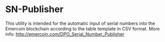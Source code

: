 # SN-Publisher
This utility is intended for the automatic input of serial numbers into the Emercoin blockchain according to the table template in CSV format.
More info: http://emercoin.com/DPO_Serial_Number_Publisher
